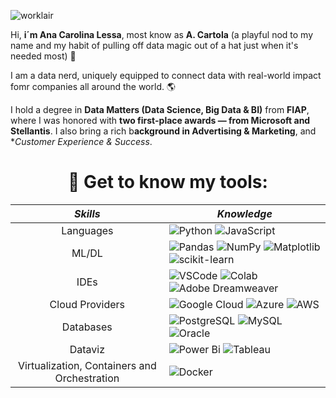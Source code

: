 ![worklair](https://github.com/anacartola/anacartola/assets/136506553/80480723-1ec4-4f62-a49e-88bd709e6c57)


Hi, **i´m Ana Carolina Lessa**, most know as **A. Cartola** (a playful nod to my name and my habit of pulling off data magic out of a hat just when it's needed most) 🎩

I am a data nerd, uniquely equipped to connect data with real-world impact fomr companies all around the world. 🌎

I hold a degree in **Data Matters (Data Science, Big Data & BI)** from **FIAP**, where I was honored with **two first-place awards — from Microsoft and Stellantis**. I also bring a rich b**ackground in Advertising & Marketing**, and **Customer Experience & Success*.

<h1 align="center">🎩 Get to know my tools:</h1>
<div align="center">
 
***Skills*** | ***Knowledge***
:----:|----
 Languages | ![Python](https://img.shields.io/badge/Python-14354C?style=for-the-badge&logo=python&logoColor=white) ![JavaScript](https://img.shields.io/badge/JavaScript-F7DF1E?style=for-the-badge&logo=JavaScript&logoColor=white) 
ML/DL| ![Pandas](https://img.shields.io/badge/pandas-%23150458.svg?style=for-the-badge&logo=pandas&logoColor=white) ![NumPy](https://img.shields.io/badge/numpy-%23013243.svg?style=for-the-badge&logo=numpy&logoColor=white) ![Matplotlib](https://img.shields.io/badge/Matplotlib-%23ffffff.svg?style=for-the-badge&logo=Matplotlib&logoColor=black) ![scikit-learn](https://img.shields.io/badge/scikit--learn-%23F7931E.svg?style=for-the-badge&logo=scikit-learn&logoColor=white) 
IDEs | ![VSCode](https://img.shields.io/badge/Visual_Studio_Code-0078D4?style=for-the-badge&logo=visual%20studio%20code&logoColor=white) ![Colab](https://img.shields.io/badge/Colab-F9AB00?style=for-the-badge&logo=googlecolab&color=525252) ![Adobe Dreamweaver](https://img.shields.io/badge/Adobe%20Dreamweaver-072401?style=for-the-badge&logo=Adobe%20Dreamweaver&logoColor=34F400)
Cloud Providers | ![Google Cloud](https://img.shields.io/badge/GoogleCloud-%234285F4.svg?style=for-the-badge&logo=google-cloud&logoColor=white) ![Azure](https://img.shields.io/badge/azure-%230072C6.svg?style=for-the-badge&logo=microsoftazure&logoColor=white) ![AWS](https://img.shields.io/badge/Amazon_AWS-FF9900?style=for-the-badge&logo=amazonaws&logoColor=white)
Databases | ![PostgreSQL](https://img.shields.io/badge/PostgreSQL-316192?style=for-the-badge&logo=postgresql&logoColor=white) ![MySQL](https://img.shields.io/badge/MySQL-005C84?style=for-the-badge&logo=mysql&logoColor=white) ![Oracle](https://img.shields.io/badge/Oracle-F80000?style=for-the-badge&logo=Oracle&logoColor=white)
Dataviz | ![Power Bi](https://img.shields.io/badge/power_bi-F2C811?style=for-the-badge&logo=powerbi&logoColor=black)  ![Tableau](https://img.shields.io/badge/Tableau-E97627?style=for-the-badge&logo=Tableau&logoColor=white)
Virtualization, Containers and Orchestration | ![Docker](https://img.shields.io/badge/docker-%230db7ed.svg?style=for-the-badge&logo=docker&logoColor=white)

   </div>
